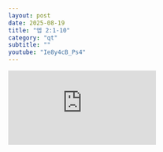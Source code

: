 ```yaml
---
layout: post
date: 2025-08-19
title: "엡 2:1-10"
category: "qt"
subtitle: ""
youtube: "Ie8y4cB_Ps4"
---
```


<div class="youtube margin-large">
    <iframe src="https://www.youtube.com/embed/Ie8y4cB_Ps4" title="YouTube video player" frameborder="0" allow="accelerometer; autoplay; clipboard-write; encrypted-media; gyroscope; picture-in-picture; web-share" allowfullscreen></iframe>
</div>


